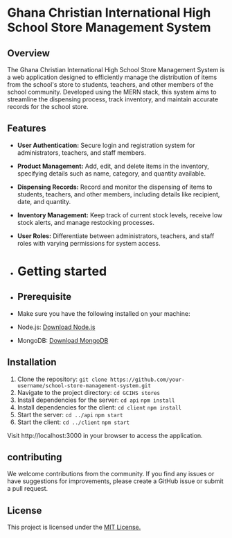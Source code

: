 # Ghana Christian International High School Store Management System

## Overview
The Ghana Christian International High School Store Management System is a web application designed to efficiently manage the distribution of items from the school's store to students, teachers, and other members of the school community. Developed using the MERN stack, this system aims to streamline the dispensing process, track inventory, and maintain accurate records for the school store.

## Features
- **User Authentication:** Secure login and registration system for administrators, teachers, and staff members.
- **Product Management:** Add, edit, and delete items in the inventory, specifying details such as name, category, and quantity available.
- **Dispensing Records:** Record and monitor the dispensing of items to students, teachers, and other members, including details like recipient, date, and quantity.
- **Inventory Management:** Keep track of current stock levels, receive low stock alerts, and manage restocking processes.
- **User Roles:** Differentiate between administrators, teachers, and staff roles with varying permissions for system access.

- # Getting started

- ## Prerequisite
- Make sure you have the following installed on your machine:

- Node.js: [Download Node.js](https://nodejs.org/)
- MongoDB: [Download MongoDB](https://www.mongodb.com/try/download/community)

## Installation
1. Clone the repository:
   `git clone https://github.com/your-username/school-store-management-system.git`
2. Navigate to the project directory:
   `cd GCIHS stores`
3. Install dependencies for the server:
`cd api`
`npm install`
4. Install dependencies for the client:
`cd client`
`npm install`
5. Start the server:
`cd ../api`
`npm start`
6. Start the client:
`cd ../client`
`npm start`

Visit http://localhost:3000 in your browser to access the application.

## contributing
We welcome contributions from the community. If you find any issues or have suggestions for improvements, please create a GitHub issue or submit a pull request.

## License
This project is licensed under the [MIT License.](https://mit-license.org/)
